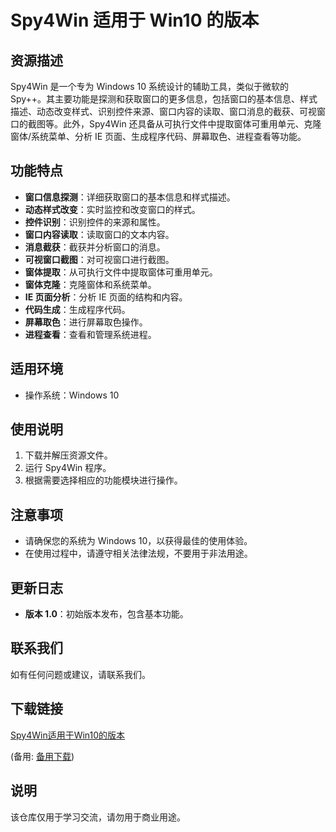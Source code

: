 # Spy4Win 适用于 Win10 的版本

## 资源描述

Spy4Win 是一个专为 Windows 10 系统设计的辅助工具，类似于微软的 Spy++。其主要功能是探测和获取窗口的更多信息，包括窗口的基本信息、样式描述、动态改变样式、识别控件来源、窗口内容的读取、窗口消息的截获、可视窗口的截图等。此外，Spy4Win 还具备从可执行文件中提取窗体可重用单元、克隆窗体/系统菜单、分析 IE 页面、生成程序代码、屏幕取色、进程查看等功能。

## 功能特点

- **窗口信息探测**：详细获取窗口的基本信息和样式描述。
- **动态样式改变**：实时监控和改变窗口的样式。
- **控件识别**：识别控件的来源和属性。
- **窗口内容读取**：读取窗口的文本内容。
- **消息截获**：截获并分析窗口的消息。
- **可视窗口截图**：对可视窗口进行截图。
- **窗体提取**：从可执行文件中提取窗体可重用单元。
- **窗体克隆**：克隆窗体和系统菜单。
- **IE 页面分析**：分析 IE 页面的结构和内容。
- **代码生成**：生成程序代码。
- **屏幕取色**：进行屏幕取色操作。
- **进程查看**：查看和管理系统进程。

## 适用环境

- 操作系统：Windows 10

## 使用说明

1. 下载并解压资源文件。
2. 运行 Spy4Win 程序。
3. 根据需要选择相应的功能模块进行操作。

## 注意事项

- 请确保您的系统为 Windows 10，以获得最佳的使用体验。
- 在使用过程中，请遵守相关法律法规，不要用于非法用途。

## 更新日志

- **版本 1.0**：初始版本发布，包含基本功能。

## 联系我们

如有任何问题或建议，请联系我们。

## 下载链接
[Spy4Win适用于Win10的版本](https://pan.quark.cn/s/55dd34399bef) 

(备用: [备用下载](https://pan.baidu.com/s/1IPcJ-bec5QfmU5UYD1EdOQ?pwd=1234))

## 说明

该仓库仅用于学习交流，请勿用于商业用途。
